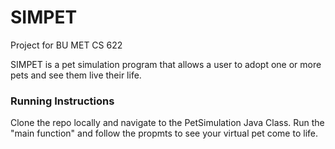 # SIMPET
Project for BU MET CS 622

SIMPET is a pet simulation program that allows a user to adopt one or more pets and see them live
their life. 

### Running Instructions

Clone the repo locally and navigate to the PetSimulation Java Class. Run the "main function" and follow
the propmts to see your virtual pet come to life.
